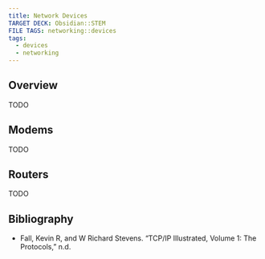 ```yaml
---
title: Network Devices
TARGET DECK: Obsidian::STEM
FILE TAGS: networking::devices
tags:
  - devices
  - networking
---
```


## Overview

TODO

## Modems

TODO

## Routers

TODO

## Bibliography

* Fall, Kevin R, and W Richard Stevens. “TCP/IP Illustrated, Volume 1: The Protocols,” n.d.